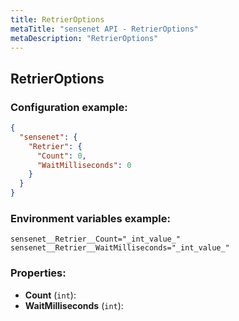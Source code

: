 ```yaml
---
title: RetrierOptions
metaTitle: "sensenet API - RetrierOptions"
metaDescription: "RetrierOptions"
---
```


## RetrierOptions


### Configuration example:
``` json
{
  "sensenet": {
    "Retrier": {
      "Count": 0,
      "WaitMilliseconds": 0
    }
  }
}
```
### Environment variables example:
```
sensenet__Retrier__Count="_int_value_"
sensenet__Retrier__WaitMilliseconds="_int_value_"
```
### Properties:
- **Count** (`int`): 
- **WaitMilliseconds** (`int`): 

